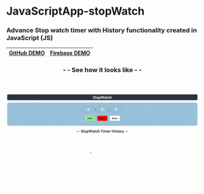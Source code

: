 # JavaScriptApp-stopWatch
### Advance Stop watch timer with History functionality created in JavaScript (JS)

| [GitHub DEMO](https://sameem420.github.io/stopWatchJS/) |[Firebase DEMO](https://stopwatch-js.web.app/) |
| ----- | ----- |

<h3 align="center">- - See how it looks like - -</h3>

<br>

![View](https://github.com/VishalGhai/stopWatchJS/blob/master/Stopwatch.gif)
